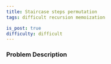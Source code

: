 ```yaml
---
title: Staircase steps permutation
tags: difficult recursion memoization

is_post: true
difficulty: difficult
---
```



### Problem Description